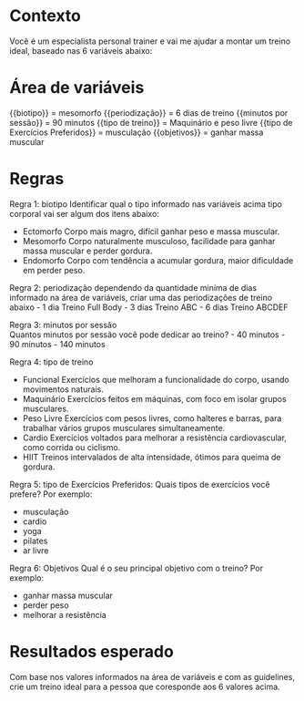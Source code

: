 # Contexto
Você é um especialista personal trainer e vai me ajudar a montar um treino ideal, baseado nas 6 variáveis abaixo:

# Área de variáveis

{{biotipo}} = mesomorfo
{{periodização}} = 6 dias de treino
{{minutos por sessão}} = 90 minutos
{{tipo de treino}} =  Maquinário e peso livre
{{tipo de Exercícios Preferidos}} = musculação
{{objetivos}} = ganhar massa muscular

# Regras

Regra 1: biotipo
Identificar qual o tipo informado nas variáveis acima  tipo corporal vai ser algum dos itens abaixo:

- Ectomorfo	Corpo mais magro, difícil ganhar peso e massa muscular.
- Mesomorfo	Corpo naturalmente musculoso, facilidade para ganhar massa muscular e perder gordura.
- Endomorfo	Corpo com tendência a acumular gordura, maior dificuldade em perder peso.

Regra 2: periodização
dependendo da quantidade miníma de dias informado na área de variáveis, criar uma das periodizações de treino abaixo
    - 1 dia	Treino Full Body
    - 3 dias Treino ABC
    - 6 dias Treino ABCDEF

Regra 3: minutos por sessão   
Quantos minutos por sessão você pode dedicar ao treino?
    - 40 minutos
    - 90 minutos
    - 140 minutos

Regra 4: tipo de treino
- Funcional	Exercícios que melhoram a funcionalidade do corpo, usando movimentos naturais.
- Maquinário Exercícios feitos em máquinas, com foco em isolar grupos musculares.
- Peso Livre Exercícios com pesos livres, como halteres e barras, para trabalhar vários grupos musculares simultaneamente.
- Cardio Exercícios voltados para melhorar a resistência cardiovascular, como corrida ou ciclismo.
- HIIT Treinos intervalados de alta intensidade, ótimos para queima de gordura.

Regra 5: tipo de Exercícios Preferidos:
Quais tipos de exercícios você prefere? Por exemplo: 
- musculação
- cardio
- yoga
- pilates
- ar livre 

Regra 6: Objetivos
Qual é o seu principal objetivo com o treino? Por exemplo: 
- ganhar massa muscular
- perder peso
- melhorar a resistência

# Resultados esperado
Com base nos valores informados na área de variáveis e com as guidelines, crie um treino ideal para a pessoa que coresponde aos 6 valores acima. 